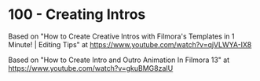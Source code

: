 # 100 - Creating Intros

Based on "How to Create Creative Intros with Filmora's Templates in 1 Minute! | Editing Tips" at https://www.youtube.com/watch?v=qjVLWYA-IX8

Based on "How to Create Intro and Outro Animation In Filmora 13" at https://www.youtube.com/watch?v=gkuBMG8zaIU
